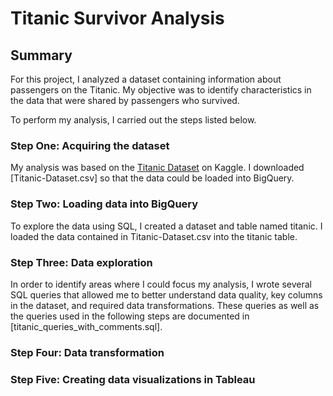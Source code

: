 # Titanic Survivor Analysis

## Summary
For this project, I analyzed a dataset containing information about passengers on the Titanic. My objective was to identify characteristics in the data that were shared by passengers who survived. 

To perform my analysis, I carried out the steps listed below.

### Step One: Acquiring the dataset
My analysis was based on the [Titanic Dataset](https://www.kaggle.com/datasets/yasserh/titanic-dataset) on Kaggle. I downloaded [Titanic-Dataset.csv] so that the data could be loaded into BigQuery.

### Step Two: Loading data into BigQuery
To explore the data using SQL, I created a dataset and table named titanic. I loaded the data contained in Titanic-Dataset.csv into the titanic table.

### Step Three: Data exploration
In order to identify areas where I could focus my analysis, I wrote several SQL queries that allowed me to better understand data quality, key columns in the dataset, and required data transformations. These queries as well as the queries used in the following steps are documented in [titanic_queries_with_comments.sql].

### Step Four: Data transformation


### Step Five: Creating data visualizations in Tableau

